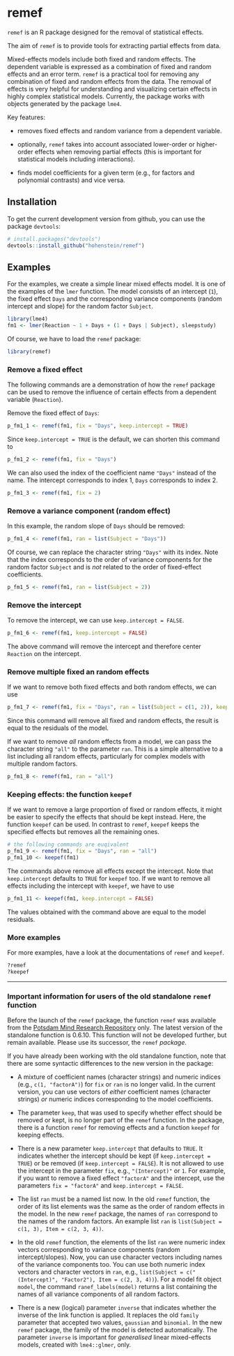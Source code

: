 # remef

`remef` is an R package designed for the removal of statistical effects.

The aim of `remef` is to provide tools for extracting partial effects from
data. 

Mixed-effects models include both fixed and random effects. The dependent
variable is expressed as a combination of fixed and random effects and an
error term. `remef` is a practical tool for removing any combination
of fixed and random effects from the data. The removal of effects is very
helpful for understanding and visualizing certain effects in highly 
complex statistical models. Currently, the package works with objects 
generated by the package `lme4`.

Key features:

- removes fixed effects and random variance from a dependent variable.

- optionally, `remef` takes into account associated lower-order or 
  higher-order effects when removing partial effects (this is important
  for statistical models including interactions).
  
- finds model coefficients for a given term (e.g., for factors and
  polynomial contrasts) and vice versa.


## Installation

To get the current development version from github, you can use the package
`devtools`:

```R
# install.packages("devtools")
devtools::install_github("hohenstein/remef")
```

## Examples

For the examples, we create a simple linear mixed effects model. It is one of the examples of the `lmer` function. The model consists of an intercept (`1`), the fixed effect `Days` and the corresponding variance components (random  intercept and slope) for the random factor `Subject`.

```R
library(lme4)
fm1 <- lmer(Reaction ~ 1 + Days + (1 + Days | Subject), sleepstudy)
```

Of course, we have to load the `remef` package:

```R
library(remef)
```

### Remove a fixed effect

The following commands are a demonstration of how the `remef` package can be used to remove the influence of certain effects from a dependent variable (`Reaction`).

Remove the fixed effect of `Days`:

```R
p_fm1_1 <- remef(fm1, fix = "Days", keep.intercept = TRUE)
```

Since `keep.intercept = TRUE` is the default, we can shorten this command to

```R
p_fm1_2 <- remef(fm1, fix = "Days")
```

We can also used the index of the coefficient name `"Days"` instead of the name. The intercept corresponds to index 1, `Days` corresponds to index 2.

```R
p_fm1_3 <- remef(fm1, fix = 2)
```


### Remove a variance component (random effect)

In this example, the random slope of `Days` should be removed:

```R
p_fm1_4 <- remef(fm1, ran = list(Subject = "Days"))
```

Of course, we can replace the character string `"Days"` with its index. Note that the index corresponds to the order of variance components for the random factor `Subject` and is *not* related to the order of fixed-effect coefficients.

```R
p_fm1_5 <- remef(fm1, ran = list(Subject = 2))
```


### Remove the intercept

To remove the intercept, we can use `keep.intercept = FALSE`.

```R
p_fm1_6 <- remef(fm1, keep.intercept = FALSE)
```

The above command will remove the intercept and therefore center `Reaction` on the intercept.


### Remove multiple fixed an random effects

If we want to remove both fixed effects and both random effects, we can use

```R
p_fm1_7 <- remef(fm1, fix = "Days", ran = list(Subject = c(1, 2)), keep.intercept = FALSE)
```

Since this command will remove all fixed and random effects, the result is equal to the residuals of the model.

If we want to remove *all* random effects from a model, we can pass the character string `"all"` to the parameter `ran`. This is a simple alternative to a list including all random effects, particularly for complex models with multiple random factors.

```R
p_fm1_8 <- remef(fm1, ran = "all")
```


### Keeping effects: the function `keepef`

If we want to remove a large proportion of fixed or random effects, it might be easier to specify the effects that should be kept instead. Here, the function `keepef` can be used. In contrast to `remef`, `keepef` keeps the specified effects but removes all the remaining ones.

```R
# the following commands are euqivalent
p_fm1_9 <- remef(fm1, fix = "Days", ran = "all")
p_fm1_10 <- keepef(fm1)
```

The commands above remove all effects except the intercept. Note that `keep.intercept` defaults to `TRUE` for `keepef` too. If we want to remove all effects including the intercept with `keepef`, we have to use

```R
p_fm1_11 <- keepef(fm1, keep.intercept = FALSE)
```

The values obtained with the command above are equal to the model residuals.


### More examples

For more examples, have a look at the documentations of `remef` and `keepef`.
```R
?remef
?keepef
```

---

### Important information for users of the old standalone `remef` function

Before the launch of the `remef` package, the function `remef` was available from the [Potsdam Mind Research Repository](http://read.psych.uni-potsdam.de/index.php?option=com_content&view=article&id=134:hohenstein-2013-the-remef-function-for-r&catid=13:r-playground&Itemid=15) only. The latest version of the standalone function is 0.6.10. This function will not be developed further, but remain available. Please use its successor, the `remef` *package*.

If you have already been working with the old standalone function, note that there are some syntactic differences to the new version in the package:

- A mixture of coefficient names (character strings) and numeric indices (e.g., `c(1, "factorA")`)  for `fix` or `ran` is no longer valid. In the current version, you can use vectors of *either* coefficient names (character strings) *or* numeric indices corresponding to the model coefficients.

- The parameter `keep`, that was used to specify whether effect should be removed or kept, is no longer part of the `remef` function. In the package, there is a function `remef` for removing effects and a function `keepef` for keeping effects.

- There is a new parameter `keep.intercept` that defaults to `TRUE`. It indicates whether the intercept should be kept (if `keep.intercept = TRUE`) or be removed (if `keep.intercept = FALSE`). It is not allowed to use the intercept in the parameter `fix`, e.g., `"(Intercept)"` or `1`. For example, if you want to remove a fixed effect `"factorA"` and the intercept, use the parameters `fix = "factorA"` and `keep.intercept = FALSE`.

- The list `ran` must be a named list now. In the old `remef` function, the order of its list elements was the same as the order of random effects in the model. In the new `remef` package, the names of `ran` correspond to the names of the random factors. An example list `ran` is `list(Subject = c(1, 3), Item = c(2, 3, 4))`.

- In the old `remef` function, the elements of the list `ran` were numeric index vectors corresponding to variance components (random intercept/slopes). Now, you can use character vectors including names of the variance components too. You can use both numeric index vectors and character vectors in `ran`, e.g., `list(Subject = c("(Intercept)", "Factor2"), Item = c(2, 3, 4))`). For a model fit object `model`, the command `ranef_labels(model)` returns a list containing the names of all variance components of all random factors.

- There is a new (logical) parameter `inverse` that indicates whether the inverse of the link function is applied. It replaces the old `family` parameter that accepted two values, `gaussian` and `binomial`. In the new `remef` package, the family of the model is detected automatically. The parameter `inverse` is important for *generalised* linear mixed-effects models, created with `lme4::glmer`, only.
